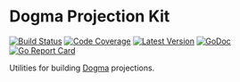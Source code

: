 # Dogma Projection Kit

[![Build Status](http://img.shields.io/travis/com/dogmatiq/projectionkit/master.svg)](https://travis-ci.com/dogmatiq/projectionkit)
[![Code Coverage](https://img.shields.io/codecov/c/github/dogmatiq/projectionkit/master.svg)](https://codecov.io/github/dogmatiq/projectionkit)
[![Latest Version](https://img.shields.io/github/tag/dogmatiq/projectionkit.svg?label=semver)](https://semver.org)
[![GoDoc](https://godoc.org/github.com/dogmatiq/projectionkit?status.svg)](https://godoc.org/github.com/dogmatiq/projectionkit)
[![Go Report Card](https://goreportcard.com/badge/github.com/dogmatiq/projectionkit)](https://goreportcard.com/report/github.com/dogmatiq/projectionkit)

Utilities for building [Dogma](https://github.com/dogmatiq/dogma) projections.
